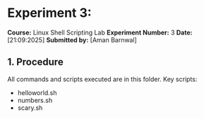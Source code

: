 # Experiment 3:
**Course:** Linux Shell Scripting Lab
**Experiment Number:** 3
**Date:** [21:09:2025]
**Submitted by:** [Aman Barnwal]

## 1. Procedure
All commands and scripts executed are in this folder. Key scripts:
- helloworld.sh
- numbers.sh
- scary.sh

